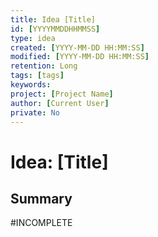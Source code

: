 ```yaml
---
title: Idea [Title]
id: [YYYYMMDDHHMMSS] 
type: idea
created: [YYYY-MM-DD HH:MM:SS] 
modified: [YYYY-MM-DD HH:MM:SS] 
retention: Long
tags: [tags]
keywords: 
project: [Project Name]
author: [Current User]
private: No
---
```


# Idea: [Title]

## Summary

#INCOMPLETE



